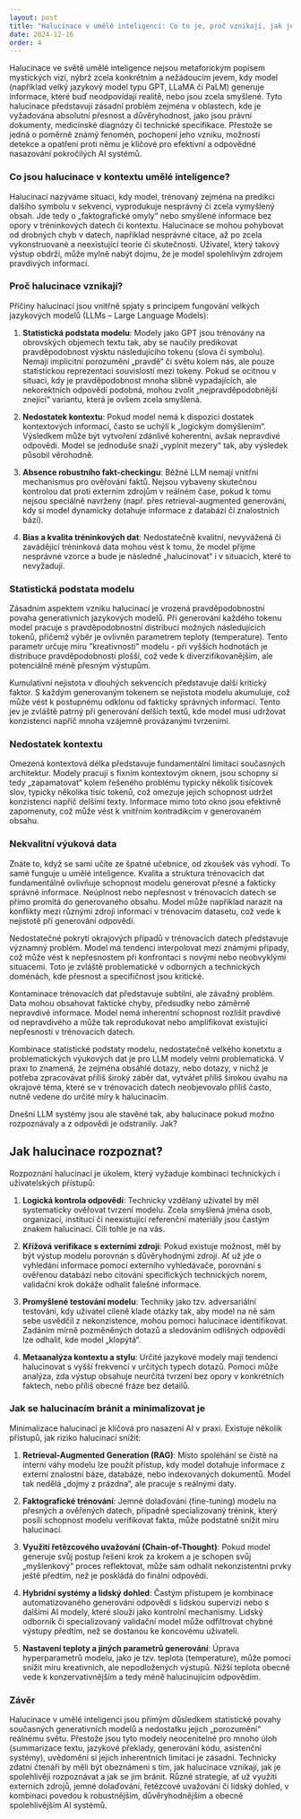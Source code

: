 ```yaml
---
layout: post
title: "Halucinace v umělé inteligenci: Co to je, proč vznikají, jak je rozpoznat a minimalizovat"
date: 2024-12-16
order: 4
---
```



Halucinace ve světě umělé inteligence nejsou metaforickým popisem mystických vizí, nýbrž zcela konkrétním a nežádoucím jevem, kdy model (například velký jazykový model typu GPT, LLaMA či PaLM) generuje informace, které buď neodpovídají realitě, nebo jsou zcela smyšlené. Tyto halucinace představují zásadní problém zejména v oblastech, kde je vyžadována absolutní přesnost a důvěryhodnost, jako jsou právní dokumenty, medicínské diagnózy či technické specifikace. Přestože se jedná o poměrně známý fenomén, pochopení jeho vzniku, možností detekce a opatření proti němu je klíčové pro efektivní a odpovědné nasazování pokročilých AI systémů.

### Co jsou halucinace v kontextu umělé inteligence?

Halucinací nazýváme situaci, kdy model, trénovaný zejména na predikci dalšího symbolu v sekvenci, vyprodukuje nesprávný či zcela vymyšlený obsah. Jde tedy o „faktografické omyly“ nebo smyšlené informace bez opory v tréninkových datech či kontextu. Halucinace se mohou pohybovat od drobných chyb v datech, například nesprávné citace, až po zcela vykonstruované a neexistující teorie či skutečnosti. Uživatel, který takový výstup obdrží, může mylně nabýt dojmu, že je model spolehlivým zdrojem pravdivých informací.

### Proč halucinace vznikají?

Příčiny halucinací jsou vnitřně spjaty s principem fungování velkých jazykových modelů (LLMs – Large Language Models):

1. **Statistická podstata modelu**: Modely jako GPT jsou trénovány na obrovských objemech textu tak, aby se naučily predikovat pravděpodobnost výsktu následujícího tokenu (slova či symbolu). Nemají implicitní porozumění „pravdě“ či světu kolem nás, ale pouze statistickou reprezentaci souvislostí mezi tokeny. Pokud se ocitnou v situaci, kdy je pravděpodobnost mnoha slibně vypadajících, ale nekorektních odpovědí podobná, mohou zvolit „nejpravděpodobnější znející“ variantu, která je ovšem zcela smyšlená.

2. **Nedostatek kontextu**: Pokud model nemá k dispozici dostatek kontextových informací, často se uchýlí k „logickým domýšlením“. Výsledkem může být vytvoření zdánlivě koherentní, avšak nepravdivé odpovědi. Model se jednoduše snaží „vyplnit mezery“ tak, aby výsledek působil věrohodně.

3. **Absence robustního fakt-checkingu**: Běžné LLM nemají vnitřní mechanismus pro ověřování faktů. Nejsou vybaveny skutečnou kontrolou dat proti externím zdrojům v reálném čase, pokud k tomu nejsou speciálně navrženy (např. přes retrieval-augmented generování, kdy si model dynamicky dotahuje informace z databází či znalostních bází).

4. **Bias a kvalita tréninkových dat**: Nedostatečně kvalitní, nevyvážená či zavádějící tréninková data mohou vést k tomu, že model přijme nesprávné vzorce a bude je následně „halucinovat“ i v situacích, které to nevyžadují.

### Statistická podstata modelu

Zásadním aspektem vzniku halucinací je vrozená pravděpodobnostní povaha generativních jazykových modelů. Při generování každého tokenu model pracuje s pravděpodobnostní distribucí možných následujících tokenů, přičemž výběr je ovlivněn parametrem teploty (temperature). Tento parametr určuje míru "kreativnosti" modelu - při vyšších hodnotách je distribuce pravděpodobností plošší, což vede k diverzifikovanějším, ale potenciálně méně přesným výstupům.

Kumulativní nejistota v dlouhých sekvencích představuje další kritický faktor. S každým generovaným tokenem se nejistota modelu akumuluje, což může vést k postupnému odklonu od fakticky správných informací. Tento jev je zvláště patrný při generování delších textů, kde model musí udržovat konzistenci napříč mnoha vzájemně provázanými tvrzeními.

### Nedostatek kontextu

Omezená kontextová délka představuje fundamentální limitaci současných architektur. Modely pracují s fixním kontextovým oknem, jsou schopny si tedy „zapamatovat“ kolem řešeného problému typicky několik tisícovek slov, typicky několika tisíc tokenů, což omezuje jejich schopnost udržet konzistenci napříč delšími texty. Informace mimo toto okno jsou efektivně zapomenuty, což může vést k vnitřním kontradikcím v generovaném obsahu.

### Nekvalitní výuková data

Znáte to, když se sami učíte ze špatné učebnice, od zkoušek vás vyhodí. To samé funguje u umělé inteligence. Kvalita a struktura trénovacích dat fundamentálně ovlivňuje schopnost modelu generovat přesné a fakticky správné informace. Neúplnost nebo nepřesnost v trénovacích datech se přímo promítá do generovaného obsahu. Model může například narazit na konflikty mezi různými zdroji informací v trénovacím datasetu, což vede k nejistotě při generování odpovědí.

Nedostatečné pokrytí okrajových případů v trénovacích datech představuje významný problém. Model má tendenci interpolovat mezi známými případy, což může vést k nepřesnostem při konfrontaci s novými nebo neobvyklými situacemi. Toto je zvláště problematické v odborných a technických doménách, kde přesnost a specifičnost jsou kritické.

Kontaminace trénovacích dat představuje subtilní, ale závažný problém. Data mohou obsahovat faktické chyby, předsudky nebo záměrně nepravdivé informace. Model nemá inherentní schopnost rozlišit pravdivé od nepravdivého a může tak reprodukovat nebo amplifikovat existující nepřesnosti v trénovacích datech.

Kombinace statistické podstaty modelu, nedostatečně velkého konetxtu a problematických výukových dat je pro LLM modely velmi problematická. V praxi to znamená, že zejména obsáhlé dotazy, nebo dotazy, v nichž je potřeba zpracovávat příliš široký záběr dat, vytvářet příliš širokou úvahu na okrajové téma, které se v trénovacích datech neobjevovalo příliš často, nutně vedene do určité míry k halucinacím. 

Dnešní LLM systémy jsou ale stavěné tak, aby halucinace pokud možno rozpoznávaly a z odpovědi je odstranily. Jak?

## Jak halucinace rozpoznat?

Rozpoznání halucinací je úkolem, který vyžaduje kombinaci technických i uživatelských přístupů:

1. **Logická kontrola odpovědí**: Technicky vzdělaný uživatel by měl systematicky ověřovat tvrzení modelu. Zcela smyšlená jména osob, organizací, institucí či neexistující referenční materiály jsou častým znakem halucinací. Čili tohle je na vás. 

2. **Křížová verifikace s externími zdroji**: Pokud existuje možnost, měl by být výstup modelu porovnán s důvěryhodnými zdroji. Ať už jde o vyhledání informace pomocí externího vyhledávače, porovnání s ověřenou databází nebo citování specifických technických norem, validační krok dokáže odhalit falešné informace.

3. **Promyšlené testování modelu**: Techniky jako tzv. adversariální testování, kdy uživatel cíleně klade otázky tak, aby model na ně sám sebe usvědčil z nekonzistence, mohou pomoci halucinace identifikovat. Zadáním mírně pozměněných dotazů a sledováním odlišných odpovědí lze odhalit, kde model „klopýtá“.

4. **Metaanalýza kontextu a stylu**: Určité jazykové modely mají tendenci halucinovat s vyšší frekvencí v určitých typech dotazů. Pomoci může analýza, zda výstup obsahuje neurčitá tvrzení bez opory v konkrétních faktech, nebo příliš obecné fráze bez detailů.

### Jak se halucinacím bránit a minimalizovat je

Minimalizace halucinací je klíčová pro nasazení AI v praxi. Existuje několik přístupů, jak riziko halucinací snížit:

1. **Retrieval-Augmented Generation (RAG)**: Místo spoléhání se čistě na interní váhy modelu lze použít přístup, kdy model dotahuje informace z externí znalostní báze, databáze, nebo indexovaných dokumentů. Model tak nedělá „dojmy z prázdna“, ale pracuje s reálnými daty.

2. **Faktografické trénování**: Jemné dolaďování (fine-tuning) modelu na přesných a ověřených datech, případně specializovaný trénink, který posílí schopnost modelu verifikovat fakta, může podstatně snížit míru halucinací.

3. **Využití řetězcového uvažování (Chain-of-Thought)**: Pokud model generuje svůj postup řešení krok za krokem a je schopen svůj „myšlenkový“ proces reflektovat, může sám odhalit nekonzistentní prvky ještě předtím, než je poskládá do finální odpovědi.

4. **Hybridní systémy a lidský dohled**: Častým přístupem je kombinace automatizovaného generování odpovědí s lidskou supervizí nebo s dalšími AI modely, které slouží jako kontrolní mechanismy. Lidský odborník či specializovaný validační model může odfiltrovat chybné výstupy předtím, než se dostanou ke koncovému uživateli.

5. **Nastavení teploty a jiných parametrů generování**: Úprava hyperparametrů modelu, jako je tzv. teplota (temperature), může pomoci snížit míru kreativních, ale nepodložených výstupů. Nižší teplota obecně vede k konzervativnějším a tedy méně halucinujícím odpovědím.

### Závěr

Halucinace v umělé inteligenci jsou přímým důsledkem statistické povahy současných generativních modelů a nedostatku jejich „porozumění“ reálnému světu. Přestože jsou tyto modely neocenitelné pro mnoho úloh (summarizace textu, jazykové překlady, generování kódu, asistenční systémy), uvědomění si jejich inherentních limitací je zásadní. Technicky zdatní čtenáři by měli být obeznámeni s tím, jak halucinace vznikají, jak je spolehlivěji rozpoznávat a jak se jim bránit. Různé strategie, ať už využití externích zdrojů, jemné dolaďování, řetězcové uvažování či lidský dohled, v kombinaci povedou k robustnějším, důvěryhodnějším a obecně spolehlivějším AI systémů.


